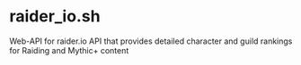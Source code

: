 # raider_io.sh
Web-API for raider.io API that provides detailed character and guild rankings for Raiding and Mythic+ content
